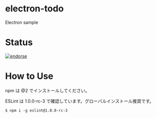 # electron-todo
Electron sample


# Status

[![endorse](https://api.coderwall.com/cncgl/endorsecount.png)](https://coderwall.com/cncgl)

# How to Use

npm は @2 でインストールしてください。

ESLint は 1.0.0-rc-3 で確認しています。グローバルインストール推奨です。

```
$ npm i -g eslint@1.0.0-rc-3
```
